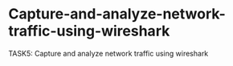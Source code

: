 # Capture-and-analyze-network-traffic-using-wireshark
TASK5: Capture and analyze network traffic using wireshark
